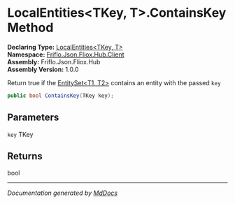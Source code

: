 ﻿<!--  
  <auto-generated>   
    The contents of this file were generated by a tool.  
    Changes to this file may be list if the file is regenerated  
  </auto-generated>   
-->

# LocalEntities\<TKey, T\>.ContainsKey Method

**Declaring Type:** [LocalEntities\<TKey, T\>](../index.md)  
**Namespace:** [Friflo.Json.Fliox.Hub.Client](../../index.md)  
**Assembly:** Friflo.Json.Fliox.Hub  
**Assembly Version:** 1.0.0

Return true if the [EntitySet\<T1, T2\>](../../EntitySet-2/index.md) contains an entity with the passed `key`

```csharp
public bool ContainsKey(TKey key);
```

## Parameters

`key`  TKey

## Returns

bool

___

*Documentation generated by [MdDocs](https://github.com/ap0llo/mddocs)*
